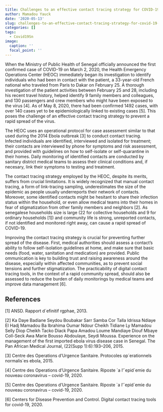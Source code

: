 ```yaml
---
title: Challenges to an effective contact tracing strategy for COVID-19 in Senegal
author: Mamadou Yauck
date: '2020-05-13'
slug: challenges-to-an-effective-contact-tracing-strategy-for-covid-19-in-senegal
categories: []
tags:
  - Covid19Sn
image:
  caption: ''
  focal_point: ''
---
```


When the Ministry of Public Health of Senegal officially announced the first confirmed case
of COVID-19 on March 2, 2020, the Health Emergency Operations Center (HEOC) immediately
began its investigation to identify individuals who had been in contact with the patient, a 33-year-old French national who traveled from Paris to Dakar on February 25. A thorough investigation of the patient activities between February 25 and 28, including his recent travel history, helped identify 9 family members and colleagues, and 130 passengers and crew members who might have been exposed to the virus [4]. As of May 8, 2020, there had been confirmed 1492 cases, with over 140 cases yet to be epidemiologically linked to existing cases [5]. This poses the challenge of an effective contact tracing strategy to prevent a rapid spread of the virus. 


The HEOC uses an operational protocol for case assessment similar to that used during the 2014 Ebola outbreak [3] to conduct contact tracing. Infected individuals are identified, interviewed and isolated for treatment; their contacts are interviewed by phone for symptoms and risk assessment, and provided with guidelines on how to self-isolate or self-quarantine in their homes. Daily monitoring of identified contacts are conducted by sanitary district medical teams to assess their clinical conditions and, if necesary, link their symptoms to testing and treatment.


The contact tracing strategy employed by the HEOC, despite its merits, suffers from crucial
limitations. It is widely recognized that manual contact tracing, a form of link-tracing sampling, underestimates the size of the epidemic as people usually underreports their network of contacts. Moreover, some identified contacts might be hesitant to share their infection status within the household, or even allow medical teams into their homes in fear of stigmatization from other family members and neighbors [2]. As senegalese households size is large (22 for collective households and 9 for ordinary households [1]) and community life is strong, unreported contacts, if not identified and monitored right away, can cause a rapid spread of COVID-19.


Improving the contact tracing strategy is crucial for preventing further spread of the disease. First, medical authorities should assess a contact’s ability to follow self-isolation guidelines at home, and make sure that basic needs (food, water, sanitation and medication) are provided. Public ommunication is key to building trust and raising awareness around the disease, especially within affected communities, as to prevent social tensions and further stigmatization. The practicability of digital contact tracing tools, in the context of a rapid community spread, should also be assessed to reduce the burden of daily monitorings by medical teams and improve data management [6].


## References

[1] ANSD. Rapport d´efinitif rgphae, 2013.

[2] Ka Daye Badiane Seydou Boubakar Sarr Samba Cor Talla Idrissa Ndiaye El Hadj Mamadou
Ba Ibrahima Oumar Ndour Cheikh Tidiane Ly Mamadou Selly Diop Cheikh Tacko Diack
Papa Amadou Loume Mandiaye Diouf Mbaye Coll-Seck Awa Marie Bousso Abdoulaye,
Seydi Moussa. Experience on the management of the first imported ebola virus disease case
in Senegal. The Pan African Medical Journal, (22(Supp 1):6):193–206, 2015.

[3] Centre des Operations d’Urgence Sanitaire. Protocoles op´erationnels normalis´es ebola, 2015.

[4] Centre des Operations d’Urgence Sanitaire. Riposte `a l’´epid´emie du nouveau coronavirus – covid-19, 2020.

[5] Centre des Operations d’Urgence Sanitaire. Riposte `a l’´epid´emie du nouveau coronavirus – covid-19, 2020.

[6] Centers for Disease Prevention and Control. Digital contact tracing tools for covid-19, 2020.